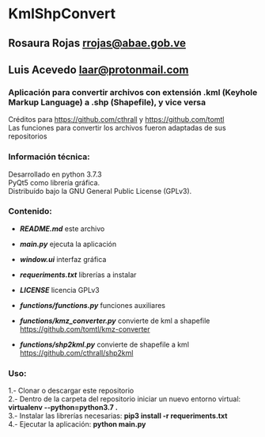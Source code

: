 # KmlShpConvert

## Rosaura Rojas <rrojas@abae.gob.ve>
## Luis Acevedo  <laar@protonmail.com>

### Aplicación para convertir archivos con extensión .kml (Keyhole Markup Language) a .shp (Shapefile), y vice versa

Créditos para https://github.com/cthrall y https://github.com/tomtl   
Las funciones para convertir los archivos fueron adaptadas de sus   
repositorios

### Información técnica:

Desarrollado en python 3.7.3   
PyQt5 como librería gráfica.   
Distribuído bajo la GNU General Public License (GPLv3).   

### Contenido:

- *__README.md__* este archivo

- *__main.py__* ejecuta la aplicación
		
- *__window.ui__* interfaz gráfica

- *__requeriments.txt__* librerías a instalar

- *__LICENSE__* licencia GPLv3
		
- *__functions/functions.py__* funciones auxiliares
		
- *__functions/kmz_converter.py__* convierte de kml a shapefile https://github.com/tomtl/kmz-converter
		
- *__functions/shp2kml.py__* convierte de shapefile a kml https://github.com/cthrall/shp2kml

### Uso:
1.- Clonar o descargar este repositorio   
2.- Dentro de la carpeta del repositorio iniciar un nuevo entorno virtual: __virtualenv --python=python3.7 .__   
3.- Instalar las librerías necesarias: __pip3 install -r requeriments.txt__   
4.- Ejecutar la aplicación: __python main.py__
